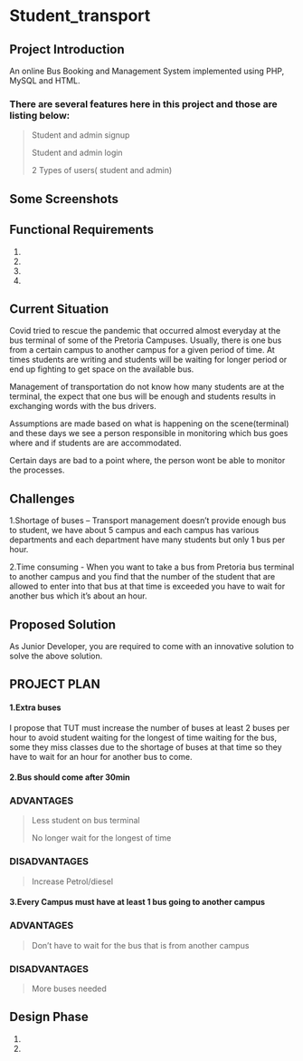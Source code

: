 # Student_transport

## Project Introduction

An online Bus Booking and Management System implemented using PHP, MySQL and HTML.

### There are several features here in this project and those are listing below:

> Student and admin signup
> 
> Student and admin login
> 
>2 Types of users( student and admin)

## Some Screenshots

## Functional Requirements

1.

2.

3.

4.

## Current Situation

Covid tried to rescue the pandemic that occurred almost everyday at the
bus terminal of some of the Pretoria Campuses. Usually, there is one bus
from a certain campus to another campus for a given period of time.
At times students are writing and students will be waiting for longer period
or end up fighting to get space on the available bus.

Management of transportation do not know how many students are at the
terminal, the expect that one bus will be enough and students results in
exchanging words with the bus drivers.

Assumptions are made based on what is happening on the scene(terminal)
and these days we see a person responsible in monitoring which bus goes
where and if students are are accommodated.

Certain days are bad to a point where, the person wont be able to monitor
the processes.


## Challenges

1.Shortage of buses – Transport management doesn’t provide enough bus to student, we have about 5 campus and each campus has various departments and each department have many students but only 1 bus per hour.

2.Time consuming - When you want to take a bus from Pretoria bus terminal to another campus and you find that the number of the student that are allowed to enter into that bus at that time is exceeded you have to wait for another bus which it’s about an hour.

## Proposed Solution

As Junior Developer,
you are required to come with
an innovative solution to solve
the above solution.


## PROJECT PLAN

#### 1.Extra buses 

I propose that TUT must increase the number of buses at least 2 buses per hour to avoid student waiting for the longest of time waiting for the bus, some they miss classes due to the shortage of buses at that time so they have to wait for an hour for another bus to come.

#### 2.Bus should come after 30min

### ADVANTAGES

>Less student on bus terminal
>
>No longer wait for the longest of time

### DISADVANTAGES

>Increase Petrol/diesel

#### 3.Every Campus must have at least 1 bus going to another campus

### ADVANTAGES

>Don’t have to wait for the bus that is from another campus

### DISADVANTAGES

>More buses needed

## Design Phase

1.

2.


